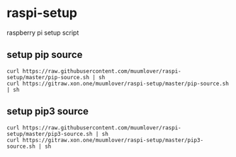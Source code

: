 # raspi-setup
raspberry pi setup script
## setup pip source
```
curl https://raw.githubusercontent.com/muumlover/raspi-setup/master/pip-source.sh | sh
curl https://gitraw.xon.one/muumlover/raspi-setup/master/pip-source.sh | sh
```
## setup pip3 source
```
curl https://raw.githubusercontent.com/muumlover/raspi-setup/master/pip3-source.sh | sh
curl https://gitraw.xon.one/muumlover/raspi-setup/master/pip3-source.sh | sh
```
